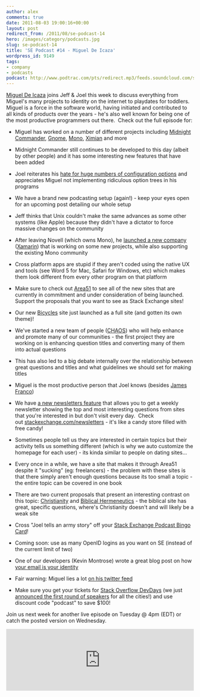 ```yaml
---
author: alex
comments: true
date: 2011-08-03 19:00:16+00:00
layout: post
redirect_from: /2011/08/se-podcast-14
hero: /images/category/podcasts.jpg
slug: se-podcast-14
title: 'SE Podcast #14 - Miguel De Icaza'
wordpress_id: 9149
tags:
- company
- podcasts
podcast: http://www.podtrac.com/pts/redirect.mp3/feeds.soundcloud.com/stream/20358142-stack-exchange-stack-exchange-podcast-14.mp3
---
```


[Miguel De Icaza](http://tirania.org/blog/) joins Jeff & Joel this week to discuss everything from Miguel's many projects to identity on the internet to playdates for toddlers.  Miguel is a force in the software world, having initiated and contributed to all kinds of products over the years - he's also well known for being one of the most productive programmers out there.  Check out the full episode for:



	
  * Miguel has worked on a number of different projects including [Midnight Commander](http://en.wikipedia.org/wiki/Midnight_Commander), [Gnome](http://en.wikipedia.org/wiki/GNOME), [Mono](http://en.wikipedia.org/wiki/Mono_%28software%29), [Ximian](http://en.wikipedia.org/wiki/Ximian) and more

	
  * Midnight Commander still continues to be developed to this day (albeit by other people) and it has some interesting new features that have been added

	
  * Joel reiterates his [hate for huge numbers of configuration options](http://www.joelonsoftware.com/uibook/chapters/fog0000000059.html) and appreciates Miguel not implementing ridiculous option trees in his programs

	
  * We have a brand new podcasting setup (again!) - keep your eyes open for an upcoming post detailing our whole setup

	
  * Jeff thinks that Unix couldn't make the same advances as some other systems (like Apple) because they didn't have a dictator to force massive changes on the community

	
  * After leaving Novell (which owns Mono), he [launched a new company](http://tirania.org/blog/archive/2011/May-16.html) ([Xamarin](http://xamarin.com/)) that is working on some new projects, while also supporting the existing Mono community

	
  * Cross platform apps are stupid if they aren't coded using the native UX and tools (see Word 5 for Mac, Safari for Windows, etc) which makes them look different from every other program on that platform

	
  * Make sure to check out [Area51](http://area51.stackexchange.com) to see all of the new sites that are currently in commitment and under consideration of being launched.  Support the proposals that you want to see as Stack Exchange sites!

	
  * Our new [Bicycles](http://bicycles.stackexchange.com) site just launched as a full site (and gotten its own theme)!

	
  * We've started a new team of people ([CHAOS](http://meta.stackoverflow.com/questions/100137/what-is-the-meaning-of-chaos-is-it-related-to-the-psi-character)) who will help enhance and promote many of our communities - the first project they are working on is enhancing question titles and converting many of them into actual questions

	
  * This has also led to a big debate internally over the relationship between great questions and titles and what guidelines we should set for making titles

	
  * Miguel is the most productive person that Joel knows (besides [James Franco](http://www.imdb.com/name/nm0290556/))

	
  * We have [a new newsletters feature](http://blog.stackoverflow.com/2011/07/stack-exchange-site-newsletters/) that allows you to get a weekly newsletter showing the top and most interesting questions from sites that you're interested in but don't visit every day.  Check out [stackexchange.com/newsletters](http://stackexchange.com/newsletters) - it's like a candy store filled with free candy!

	
  * Sometimes people tell us they are interested in certain topics but their activity tells us something different (which is why we auto customize the homepage for each user) - its kinda similar to people on dating sites...

	
  * Every once in a while, we have a site that makes it through Area51 despite it "sucking" (eg: freelancers) - the problem with these sites is that there simply aren't enough questions because its too small a topic - the entire topic can be covered in one book

	
  * There are two current proposals that present an interesting contrast on this topic: [Christianity](http://area51.stackexchange.com/proposals/11655/christianity) and [Biblical Hermeneutics](http://area51.stackexchange.com/proposals/1817/biblical-hermeneutics) - the biblical site has great, specific questions, where's Christianity doesn't and will likely be a weak site

	
  * Cross "Joel tells an army story" off your [Stack Exchange Podcast Bingo Card](http://blog.stackoverflow.com/2009/03/stack-overflow-podcast-bingo/)!

	
  * Coming soon: use as many OpenID logins as you want on SE (instead of the current limit of two)

	
  * One of our developers (Kevin Montrose) wrote a great blog post on how [your email is your identity](http://kevinmontrose.com/2011/07/31/your-email-is-practically-your-identity/)

	
  * Fair warning: Miguel lies a lot [on his twitter feed](https://twitter.com/#%21/migueldeicaza)

	
  * Make sure you get your tickets for [Stack Overflow DevDays](http://devdays.stackoverflow.com) (we just [announced the first round of speakers](http://blog.stackoverflow.com/2011/07/documenting-devdays-2011-2-%E2%80%93-speakers/) for all the cities!) and use discount code "podcast" to save $100!


Join us next week for another live episode on Tuesday @ 4pm (EDT) or catch the posted version on Wednesday.

<iframe width="100%" height="166" scrolling="no" frameborder="no" src="https://w.soundcloud.com/player/?url=https%3A//api.soundcloud.com/tracks/20358142&amp;color=ff5500&amp;auto_play=false&amp;hide_related=false&amp;show_comments=true&amp;show_user=true&amp;show_reposts=false"></iframe>